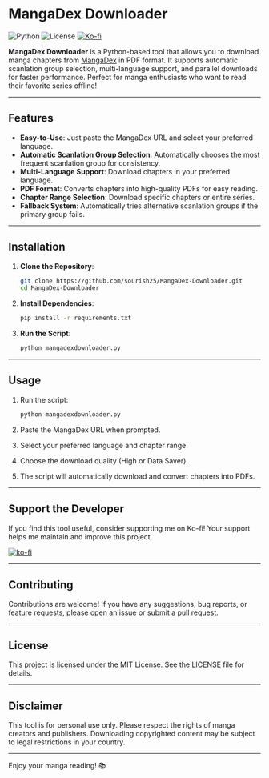 # MangaDex Downloader

![Python](https://img.shields.io/badge/Python-3.8%2B-blue)
![License](https://img.shields.io/badge/License-MIT-green)
[![Ko-fi](https://img.shields.io/badge/Support%20Me-Ko--fi-ff5f5f)](https://ko-fi.com/sourish25)

**MangaDex Downloader** is a Python-based tool that allows you to download manga chapters from [MangaDex](https://mangadex.org) in PDF format. It supports automatic scanlation group selection, multi-language support, and parallel downloads for faster performance. Perfect for manga enthusiasts who want to read their favorite series offline!

---

## Features

- **Easy-to-Use**: Just paste the MangaDex URL and select your preferred language.
- **Automatic Scanlation Group Selection**: Automatically chooses the most frequent scanlation group for consistency.
- **Multi-Language Support**: Download chapters in your preferred language.
- **PDF Format**: Converts chapters into high-quality PDFs for easy reading.
- **Chapter Range Selection**: Download specific chapters or entire series.
- **Fallback System**: Automatically tries alternative scanlation groups if the primary group fails.

---

## Installation

1. **Clone the Repository**:
   ```bash
   git clone https://github.com/sourish25/MangaDex-Downloader.git
   cd MangaDex-Downloader
   ```

2. **Install Dependencies**:
   ```bash
   pip install -r requirements.txt
   ```

3. **Run the Script**:
   ```bash
   python mangadexdownloader.py
   ```

---

## Usage

1. Run the script:
   ```bash
   python mangadexdownloader.py
   ```

2. Paste the MangaDex URL when prompted.

3. Select your preferred language and chapter range.

4. Choose the download quality (High or Data Saver).

5. The script will automatically download and convert chapters into PDFs.

---

## Support the Developer

If you find this tool useful, consider supporting me on Ko-fi! Your support helps me maintain and improve this project.

[![ko-fi](https://ko-fi.com/img/githubbutton_sm.svg)](https://ko-fi.com/sourish25)

---

## Contributing

Contributions are welcome! If you have any suggestions, bug reports, or feature requests, please open an issue or submit a pull request.

---

## License

This project is licensed under the MIT License. See the [LICENSE](LICENSE) file for details.

---

## Disclaimer

This tool is for personal use only. Please respect the rights of manga creators and publishers. Downloading copyrighted content may be subject to legal restrictions in your country.

---

Enjoy your manga reading! 📚
